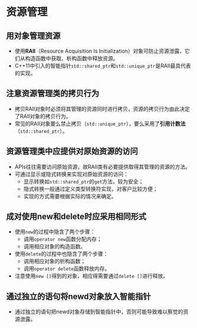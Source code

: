 # 资源管理

## 用对象管理资源

- 使用**RAII**（Resource Acquisition Is Initialization）对象可防止资源泄露，它们从构造函数中获取、析构函数中释放资源。
- C++11中引入的智能指针`std::shared_ptr`和`std::unique_ptr`是RAII最具代表的实现。

## 注意资源管理类的拷贝行为

- 拷贝RAII对象时必须将其管理的资源同时进行拷贝，资源的拷贝行为由此决定了RAII对象的拷贝行为。
- 常见的RAII对象要么禁止拷贝（`std::unique_ptr`），要么采用了**引用计数法**（`std::shared_ptr`）。

## 资源管理类中应提供对原始资源的访问

- APIs往往需要访问原始资源，故RAII类有必要提供取得其管理的资源的方法。
- 可通过显示或隐式转换来实现对原始资源的访问：
  - 显示转换如`std::shared_ptr`的`get`方法，较为安全；
  - 隐式转换一般通过定义类型转换符实现，对客户比较方便；
  - 实现的方式需要根据实际的情况来确定。

## 成对使用new和delete时应采用相同形式

- 使用`new`的过程中隐含了两个步骤：
  - 调用`operator new`函数分配内存；
  - 调用相应对象的构造函数。
- 使用`delete`的过程中也隐含了两个步骤：
  - 调用相应对象的析构函数；
  - 调用`operator delete`函数释放内存。
- 注意使用`new []`得到的对象，相应得需要通过`delete []`进行释放。

## 通过独立的语句将newd对象放入智能指针

- 通过独立的语句把newd对象存储到智能指针中，否则可能导致难以察觉的资源泄露。

